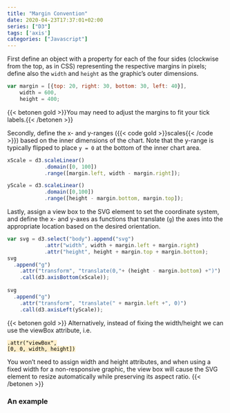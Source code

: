 ```yaml
---
title: "Margin Convention"
date: 2020-04-23T17:37:01+02:00
series: ["D3"]
tags: ['axis']
categories: ["Javascript"]
---
```


First define an object with a property for each of the four sides (clockwise from the top, as in CSS) representing the respective margins in pixels; define also the `width` and `height` as the graphic’s outer dimensions.

```js
var margin = [{top: 20, right: 30, bottom: 30, left: 40}], 
	width = 600,
	height = 400;
```

{{< betonen gold >}}You may need to adjust the margins to fit your tick labels.{{< /betonen >}}


Secondly, define the x- and y-ranges ({{< code gold >}}scales{{< /code >}}) based on the inner dimensions of the chart. Note that the y-range is typically flipped to place `y = 0` at the bottom of the inner chart area.

```js
xScale = d3.scaleLinear()
			.domain([0, 100])
			.range([margin.left, width - margin.right]);

yScale = d3.scaleLinear()
			.domain([0,100])
			.range([height - margin.bottom, margin.top]);
```

Lastly, assign a view box to the SVG element to set the coordinate system, and define the x- and y-axes as functions that translate (`g`) the axes into the appropriate location based on the desired orientation.

```js
var svg = d3.select("body").append("svg")
    		.attr("width", width + margin.left + margin.right)
    		.attr("height", height + margin.top + margin.bottom);
svg    		
  .append("g")
    .attr("transform", "translate(0,"+ (height - margin.bottom) +")")
    .call(d3.axisBottom(xScale));
 
svg
  .append("g")
	.attr("transform", "translate(" + margin.left +", 0)")
    .call(d3.axisLeft(yScale));
```

{{< betonen gold >}}
Alternatively, instead of fixing the width/height we can use the viewBox attribute, i.e.

<code style="color:black;background-color:rgba(255, 180, 0, 0.2);">.attr("viewBox", [0, 0, width, height])</code>

You won’t need to assign width and height attributes, and when using a fixed width for a non-responsive graphic, the view box will cause the SVG element to resize automatically while preserving its aspect ratio.
{{< /betonen >}}

### An example

<div class="x-y">
	
</div>

<script src="https://d3js.org/d3.v5.min.js"></script>

<script>
var margin = {top: 20, right: 30, bottom: 30, left: 40}, 
	width = 600,
	height = 400;

xScale = d3.scaleLinear()
			.domain([0, 100])
			.range([margin.left, width - margin.right]);

yScale = d3.scaleLinear()
			.domain([0,100])
			.range([height - margin.bottom, margin.top]);


var svg = d3.select("div.x-y").append("svg")
    		.attr("width", width + margin.left + margin.right)
    		.attr("height", height + margin.top + margin.bottom)

svg  
  .append("g")
    .attr("transform", "translate(0," + (height - margin.bottom) + ")")
    .call(d3.axisBottom(xScale))

svg
  .append("g")
	.attr("transform", "translate(" + margin.left + ", 0)")
    .call(d3.axisLeft(yScale));

</script>